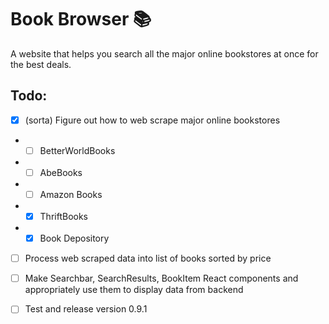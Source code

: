 # Book Browser 📚

A website that helps you search all the major online bookstores at once for the best deals.

## Todo:

- [x] (sorta) Figure out how to web scrape major online bookstores
- - [ ] BetterWorldBooks
- - [ ] AbeBooks
- - [ ] Amazon Books
- - [x] ThriftBooks
- - [x] Book Depository

- [ ] Process web scraped data into list of books sorted by price

- [ ] Make Searchbar, SearchResults, BookItem React components and appropriately use them to display data from backend

- [ ] Test and release version 0.9.1